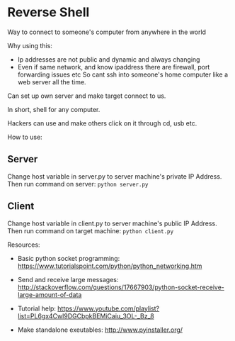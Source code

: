 # Reverse Shell

Way to connect to someone's computer from anywhere in the world

Why using this:
- Ip addresses are not public and dynamic and always changing
- Even if same network, and know ipaddress there are firewall, port forwarding issues etc
So cant ssh into someone's home computer like a web server all the time.

Can set up own server and make target connect to us.

In short, shell for any computer.

Hackers can use and make others click on it through cd, usb etc.


How to use:

## Server
Change host variable in server.py to server machine's private IP Address. Then run command on server:
``` python server.py ```

## Client
Change host variable in client.py to server machine's public IP Address. Then run command on target machine:
``` python client.py ```


Resources:

- Basic python socket programming: https://www.tutorialspoint.com/python/python_networking.htm

- Send and receive large messages:
http://stackoverflow.com/questions/17667903/python-socket-receive-large-amount-of-data

- Tutorial help: https://www.youtube.com/playlist?list=PL6gx4Cwl9DGCbpkBEMiCaiu_3OL-_Bz_8

- Make standalone exeutables: http://www.pyinstaller.org/